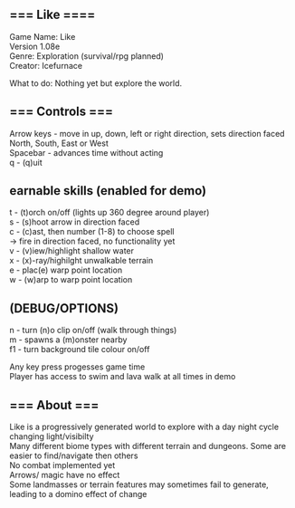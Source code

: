 ## === Like ==== ##  

Game Name: Like  
Version 1.08e  
Genre: Exploration (survival/rpg planned)  
Creator: Icefurnace  

What to do: Nothing yet but explore the world.

## === Controls === ###  
Arrow keys  - move in up, down, left or right direction, sets direction faced North, South, East or West  
Spacebar    - advances time without acting  
q           - (q)uit  

## earnable skills (enabled for demo)  
t  - (t)orch on/off (lights up 360 degree around player)  
s  - (s)hoot arrow in direction faced  
c  - (c)ast, then number (1-8) to choose spell  
        -> fire in direction faced, no functionality yet  
v  - (v)iew/highlight shallow water  
x  - (x)-ray/highilght unwalkable terrain  
e  - plac(e) warp point location  
w  - (w)arp to warp point location  
## (DEBUG/OPTIONS)  
n   - turn (n)o clip on/off (walk through things)  
m   - spawns a (m)onster nearby  
f1  - turn background tile colour on/off  
  
Any key press progesses game time  
Player has access to swim and lava walk at all times in demo  

## === About === ##  
Like is a progressively generated world to explore with a day night cycle changing light/visibilty  
Many different biome types with different terrain and dungeons. Some are easier to find/navigate then others  
No combat implemented yet  
Arrows/ magic have no effect  
Some landmasses or terrain features may sometimes fail to generate, leading to a domino effect of change  